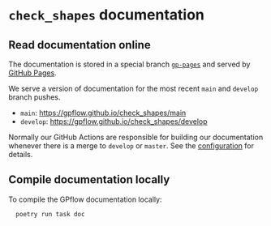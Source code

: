 # `check_shapes` documentation

## Read documentation online

The documentation is stored in a special branch
[`gp-pages`](https://github.com/GPflow/check_shapes/tree/gh-pages) and served by
[GitHub Pages](https://pages.github.com/).

We serve a version of documentation for the most recent `main` and `develop` branch pushes.

* `main`: https://gpflow.github.io/check_shapes/main
* `develop`: https://gpflow.github.io/check_shapes/develop

Normally our GitHub Actions are responsible for building our documentation whenever there is a merge
to `develop` or `master`. See the
[configuration](https://github.com/GPflow/check_shapes/blob/develop/.github/workflows) for details.


## Compile documentation locally

To compile the GPflow documentation locally:

```bash
  poetry run task doc
```